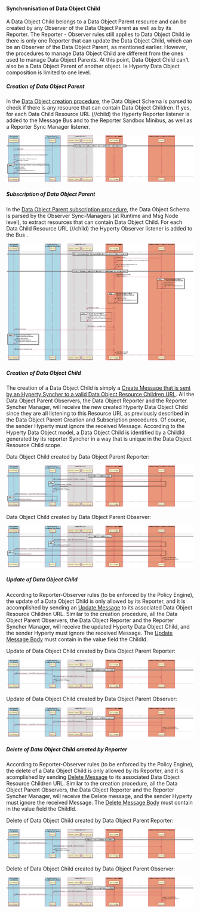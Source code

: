 #### Synchronisation of Data Object Child

A Data Object Child belongs to a Data Object Parent resource and can be created by any Observer of the Data Object Parent as well as by its Reporter. The Reporter - Observer rules still applies to Data Object Child ie there is only one Reporter that can update the Data Object Child, which can be an Observer of the Data Object Parent, as mentioned earlier. However, the procedures to manage Data Object Child are different from the ones used to manage Data Object Parents. At this point, Data Object Child can't also be a Data Object Parent of another object. Ie Hyperty Data Object composition is limited to one level.

##### Creation of Data Object Parent

In the [Data Object creation procedure](data-object-creation.md), the Data Object Schema is parsed to check if there is any resource that can contain Data Object Children. If yes, for each Data Child Resource URL (<ObjectURL>/<resource>/child) the Hyperty Reporter listener is added to the Message Bus and to the Reporter Sandbox Minibus, as well as a Reporter Sync Manager listener.

![Figure @data-object-parent-create Request to create a Data Object Parent](data-object-child.png)

##### Subscription of Data Object Parent

In the [Data Object Parent subscription procedure](data-object-subscription.md), the Data Object Schema is parsed by the Observer Sync-Managers (at Runtime and Msg Node level), to extract resources that can contain Data Object Child. For each Data Child Resource URL (<ObjectURL>/<resource>/child) the Hyperty Observer listener is added to the Bus .

![Figure @data-object-parent-subscribe Request to subscribe a Data Object Parent](data-object-child_001.png)

##### Creation of Data Object Child

The creation of a Data Object Child is simply a [Create Message that is sent by an Hyperty Syncher to a valid Data Object Resource Children URL](../../messages/data-sync-messages.md#creation-of-data-object-child). All the Data Object Parent Observers, the Data Object Reporter and the Reporter Syncher Manager, will receive the new created Hyperty Data Object Child since they are all listening to this Resource URL as previously described in the Data Object Parent Creation and Subscription procedures. Of course, the sender Hyperty must ignore the received Message. According to the Hyperty Data Object model, a Data Object Child is identified by a ChildId generated by its reporter Syncher in a way that is unique in the Data Object Resource Child scope.

Data Object Child created by Data Object Parent Reporter:

![Figure @data-object-child-createby-reporter Data Object Child created by Data Object Parent Reporter](data-object-child_002.png)

Data Object Child created by Data Object Parent Observer:

![Figure @data-object-child-createby-observer Data Object Child created by Data Object Parent Observer](data-object-child_003.png)

##### Update of Data Object Child

According to Reporter-Observer rules (to be enforced by the Policy Engine), the update of a Data Object Child is only allowed by its Reporter, and it is accomplished by sending an [Update Message](../../messages/data-sync-messages.md#update-of-data-object-child) to its associated Data Object Resource Children URL. Similar to the creation procedure, all the Data Object Parent Observers, the Data Object Reporter and the Reporter Syncher Manager, will receive the updated Hyperty Data Object Child, and the sender Hyperty must ignore the received Message. The [Update Message Body](../../messages/data-sync-messages.md#update-of-data-object-child) must contain in the value field the ChildId.

Update of Data Object Child created by Data Object Parent Reporter:

![Figure @data-object-child-update-createdby-reporter Data Object Child update that was created by Data Object Parent Reporter](data-object-child_004.png)

Update of Data Object Child created by Data Object Parent Observer:

![Figure @data-object-child-update-createdby-observer Data Object Child update that was created by Data Object Parent Observer](data-object-child_005.png)

##### Delete of Data Object Child created by Reporter

According to Reporter-Observer rules (to be enforced by the Policy Engine), the delete of a Data Object Child is only allowed by its Reporter, and it is acomplished by sending [Delete Message](../../messages/data-sync-messages.md#delete-of-data-object-child) to its associated Data Object Resource Children URL. Similar to the creation procedure, all the Data Object Parent Observers, the Data Object Reporter and the Reporter Syncher Manager, will receive the Delete message, and the sender Hyperty must ignore the received Message. The [Delete Message Body](../../messages/data-sync-messages.md#delete-of-data-object-child) must contain in the value field the ChildId.

Delete of Data Object Child created by Data Object Parent Reporter:

![Figure @data-object-child-delete-createdby-reporter Delete of Data Object Child that was created by Data Object Parent Reporter](data-object-child_006.png)

Delete of Data Object Child created by Data Object Parent Observer:

![Figure @data-object-child-delete-createdby-observer Delete of Data Object Child that was created by Data Object Parent Observer](data-object-child_007.png)
